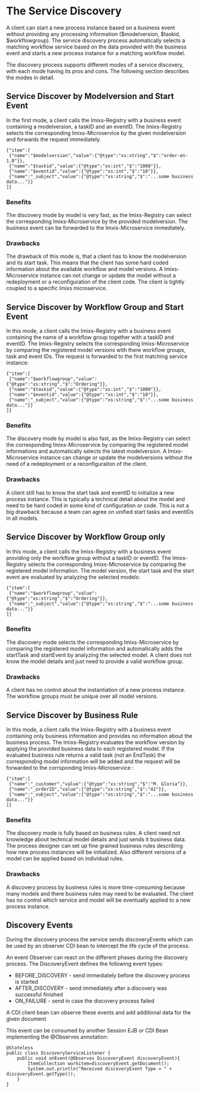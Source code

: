 # The Service Discovery

A client can start a new process instance based on a business event without providing any processing information ($modelversion, $taskid, $workflowgroup). The service discovery process automatically selects a matching workflow service based on the data provided with the business event and starts a new process instance for a matching workflow model.

The discovery process supports different modes of a service discovery, with each mode having its pros and cons. The following section describes the modes in detail.

## Service Discover by Modelversion and Start Event

In the first mode, a client calls the Imixs-Registry with a business event containing a modelversion, a taskID and an eventID. The Imixs-Registry selects the corresponding Imixs-Microservice by the given modelversion and forwards the request immediately. 

	{"item":[
	 {"name":"$modelversion","value":{"@type":"xs:string","$":"order-en-1.0"}},
	 {"name":"$taskid","value":{"@type":"xs:int","$":"1000"}}, 
	 {"name":"$eventid","value":{"@type":"xs:int","$":"10"}}, 
	 {"name":"_subject","value":{"@type":"xs:string","$":"...some business data..."}}
	]} 



### Benefits
The discovery mode  by model is  very fast, as the Imixs-Registry can select the corresponding Imixs-Microservice by the provided modelversion. The business event can be forwarded to the Imxis-Microservice immediately. 

### Drawbacks
The drawback of this mode is, that a client has to know the modelversion and its start task. This means that the client has some hard coded information about the available workflow and model versions. A Imixs-Microservice instance can not change or update the model without a redeployment or a reconfiguration of the client code. The client is tightly coupled to a specific Imixs microservice. 


## Service Discover by Workflow Group and Start Event

In this mode, a client calls the Imixs-Registry with a business event containing the name of a workflow group together with a taskID and eventID. The Imixs-Registry selects the corresponding Imixs-Microservice by comparing the registered model versions with there workflow groups, task and event IDs. The request is forwarded to the first matching service instance:

	{"item":[
	 {"name":"$workflowgroup","value":{"@type":"xs:string","$":"Ordering"}},
	 {"name":"$taskid","value":{"@type":"xs:int","$":"1000"}}, 
	 {"name":"$eventid","value":{"@type":"xs:int","$":"10"}}, 
	 {"name":"_subject","value":{"@type":"xs:string","$":"...some business data..."}}
	]} 

### Benefits
The discovery mode  by model is also fast, as the Imixs-Registry can select the corresponding Imixs-Microservice by comparing the registered model informations and automatically selects the latest modelversion. A Imixs-Microservice instance can change or update the modelversions without the need of a redeployment or a reconfiguraiton of the client.

### Drawbacks
A client still has to know the start task and eventID to initialize a new process instance. This is typically a technical detail about the model and need to be hard coded in some kind of configuration or code. This is not a big drawback because a team can agree on unified start tasks and eventIDs in all models. 


## Service Discover by Workflow Group only

In this mode, a client calls the Imixs-Registry with a business event providing only the workflow group without a taskID or eventID. The Imixs-Registry selects the corresponding Imixs-Microservice by comparing the registered model information. The model version, the start task and the start event are evaluated by analyzing the selected models:

	{"item":[
	 {"name":"$workflowgroup","value":{"@type":"xs:string","$":"Ordering"}},
	 {"name":"_subject","value":{"@type":"xs:string","$":"...some business data..."}}
	]} 

### Benefits
The discovery mode selects the corresponding Imixs-Microservice by comparing the registered model information and automatically adds the startTask and startEvent by analyzing the selected model. A client does not know the model details and just need to provide a valid workflow group.

### Drawbacks
A client has no control about the instantiation of a new process instance. The workflow groups must be unique over all model versions. 



## Service Discover by Business Rule

In this mode, a client calls the Imixs-Registry with a business event containing only business information and provides no information about the business process. The Imixs-Registry evaluates the workflow version by applying the provided business data to each registered model. If the evaluated business rule returns a valid task (not an EndTask) the corresponding model information will be added and the request will be forwarded to the corrsponding Imixs-Microservice :

	{"item":[
	 {"name":"_customer","value":{"@type":"xs:string","$":"M. Gloria"}},
	 {"name":"_orderID","value":{"@type":"xs:string","$":"42"}},
	 {"name":"_subject","value":{"@type":"xs:string","$":"...some business data..."}}
	]} 

### Benefits
The discovery mode is fully based on business rules. A client need not knowledge about technical model details and just sends it business data. 
The process designer can set up fine grained business rules describing how new process instances will be initialized. Also different versions of a model can be applied based on individual rules. 

### Drawbacks
A discovery process by business rules is more time-consuming because many models and there business rules may need to be evaluated. 
The client has no control which service and model will be eventually applied to a new process instance. 



## Discovery Events

During the discovery process the service sends discoveryEvents which can be used by an observer CDI bean to intercept the life cycle of the process.

An event Observer can react on the different phases during the discovery process.
The DiscoveryEvent defines the following event types:

 - BEFORE_DISCOVERY - send immediately before the discovery process is started
 - AFTER_DISCOVERY - send immediately after a discovery was successful finished
 - ON_FAILURE - send in case the discovery process failed
 
A CDI client bean can observe these events and add additional data for the given document 


This event can be consumed by another Session EJB or CDI Bean implementing the @Observes annotation:

	@Stateless
	public class DiscoveryServiceListener {
	    public void onEvent(@Observes DiscoveryEvent discoveryEvent){
	        ItemCollection workitem=discoveryEvent.getDocument();
	        System.out.println("Received discoveryEvent Type = " + discoveryEvent.getType());
		}
	}









